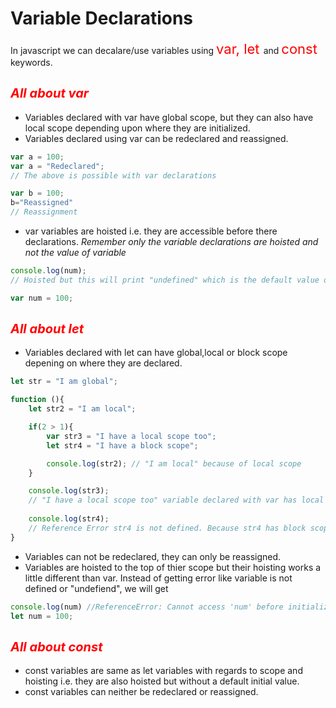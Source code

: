 # Variable Declarations
In javascript we can decalare/use variables using <span style="color:red; font-size:22px"> var, let </span> and <span style="color:red; font-size:22px"> const </span> keywords.
 
## <span style="color : red; font-size : 20px; font-style:italic"> All about var </span>

+ Variables declared with var </span> have global scope, but they can also have local scope depending upon where they are initialized. 
+ Variables declared using var can be redeclared and reassigned. 
``` js
var a = 100;
var a = "Redeclared";
// The above is possible with var declarations

var b = 100;
b="Reassigned"
// Reassignment
``` 
+ var variables are hoisted i.e. they are accessible before there declarations. <span style="font-style: italic"> Remember only the variable declarations are hoisted and not the value of variable 
``` js
console.log(num);
// Hoisted but this will print "undefined" which is the default value of num

var num = 100;
```

## <span style="color : red; font-size : 20px; font-style:italic"> All about let </span>

+ Variables declared with let can have global,local or block scope depening on where they are declared.
``` js
let str = "I am global";

function (){
    let str2 = "I am local";

    if(2 > 1){
        var str3 = "I have a local scope too";
        let str4 = "I have a block scope";

        console.log(str2); // "I am local" because of local scope
    }

    console.log(str3); 
    // "I have a local scope too" variable declared with var has local scope
    
    console.log(str4);
    // Reference Error str4 is not defined. Because str4 has block scope
}
```

+ Variables can not be redeclared, they can only be reassigned. 
+ Variables are hoisted to the top of thier scope but their hoisting works a little different than var. Instead of getting error like variable is not defined or "undefiend", we will get 
```js
console.log(num) //ReferenceError: Cannot access 'num' before initialization
let num = 100;
```
## <span style="color : red; font-size : 20px; font-style:italic"> All about const </span>
+ const variables are same as let variables with regards to scope and hoisting i.e. they are also hoisted but without a default initial value.
+ const variables can neither be redeclared or reassigned.

 
